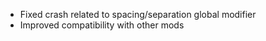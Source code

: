 - Fixed crash related to spacing/separation global modifier
- Improved compatibility with other mods
